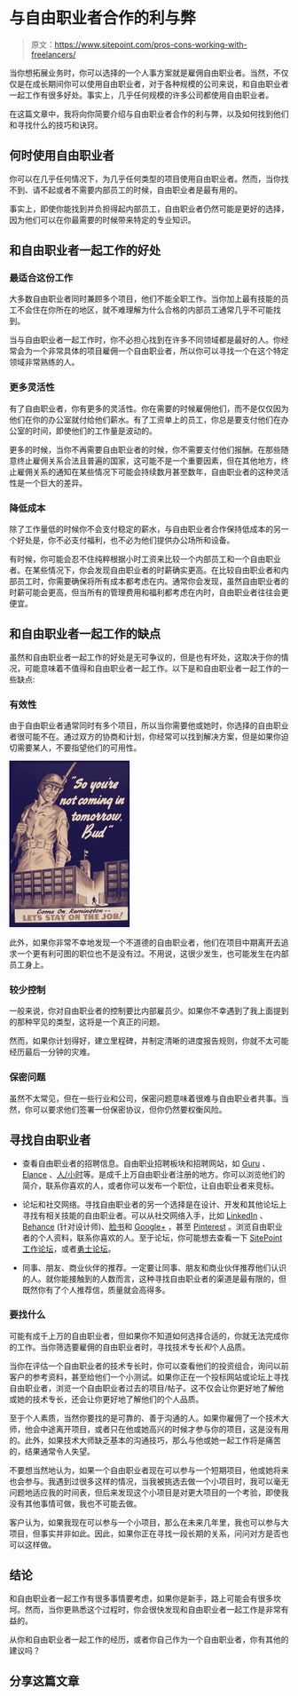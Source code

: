# 与自由职业者合作的利与弊

> 原文：<https://www.sitepoint.com/pros-cons-working-with-freelancers/>

当你想拓展业务时，你可以选择的一个人事方案就是雇佣自由职业者。当然，不仅仅是在成长期间你可以使用自由职业者，对于各种规模的公司来说，和自由职业者一起工作有很多好处。事实上，几乎任何规模的许多公司都使用自由职业者。

在这篇文章中，我将向你简要介绍与自由职业者合作的利与弊，以及如何找到他们和寻找什么的技巧和诀窍。

## 何时使用自由职业者

你可以在几乎任何情况下，为几乎任何类型的项目使用自由职业者。然而，当你找不到、请不起或者不需要内部员工的时候，自由职业者是最有用的。

事实上，即使你能找到并负担得起内部员工，自由职业者仍然可能是更好的选择，因为他们可以在你最需要的时候带来特定的专业知识。

## 和自由职业者一起工作的好处

### 最适合这份工作

大多数自由职业者同时兼顾多个项目，他们不能全职工作。当你加上最有技能的员工不会住在你所在的地区，就不难理解为什么合格的内部员工通常几乎不可能找到。

当与自由职业者一起工作时，你不必担心找到在许多不同领域都是最好的人。你经常会为一个非常具体的项目雇佣一个自由职业者，所以你可以寻找一个在这个特定领域非常熟练的人。

### 更多灵活性

有了自由职业者，你有更多的灵活性。你在需要的时候雇佣他们，而不是仅仅因为他们在你的办公室就付给他们薪水。有了工资单上的员工，你总是要支付他们在办公室的时间，即使他们的工作量是波动的。

更多的时候，当你不再需要自由职业者的时候，你不需要支付他们报酬。在那些随意终止雇佣关系合法且普遍的国家，这可能不是一个重要因素，但在其他地方，终止雇佣关系的通知在某些情况下可能会持续数月甚至数年，自由职业者的这种灵活性是一个巨大的差异。

### 降低成本

除了工作量低的时候你不会支付稳定的薪水，与自由职业者合作保持低成本的另一个好处是，你不必支付福利，也不必为他们提供办公场所和设备。

有时候，你可能会忍不住纯粹根据小时工资来比较一个内部员工和一个自由职业者。在某些情况下，你会发现自由职业者的时薪确实更高。在比较自由职业者和内部员工时，你需要确保将所有成本都考虑在内。通常你会发现，虽然自由职业者的时薪可能会更高，但当所有的管理费用和福利都考虑在内时，自由职业者往往会更便宜。

## 和自由职业者一起工作的缺点

虽然和自由职业者一起工作的好处是无可争议的，但是也有坏处，这取决于你的情况，可能意味着不值得和自由职业者一起工作。以下是和自由职业者一起工作的一些缺点:

### 有效性

由于自由职业者通常同时有多个项目，所以当你需要他或她时，你选择的自由职业者很可能不在。通过双方的协商和计划，你经常可以找到解决方案，但是如果你迫切需要某人，不要指望他们的可用性。

![A poster with a larger-than-life soldier looking down on a business man. The text says: "So you're not coming in tomorrow, Bud." Come on Remington -- let's stay on the job.](img/eaef89eba37fef49f9485f7b82b057b8.png)

此外，如果你非常不幸地发现一个不道德的自由职业者，他们在项目中期离开去追求一个更有利可图的职位也不是没有过。不用说，这很少发生，也可能发生在内部员工身上。

### 较少控制

一般来说，你对自由职业者的控制要比内部雇员少。如果你不幸遇到了我上面提到的那种罕见的类型，这将是一个真正的问题。

然而，如果你计划得好，建立里程碑，并制定清晰的进度报告规则，你就不太可能经历最后一分钟的灾难。

### 保密问题

虽然不太常见，但在一些行业和公司，保密问题意味着很难与自由职业者共事。当然，你可以要求他们签署一份保密协议，但你仍然要权衡风险。

## 寻找自由职业者

*   查看自由职业者的招聘信息。自由职业招聘板块和招聘网站，如 [Guru](http://www.guru.com) 、 [Elance](http://www.elance.com) 、[人/小时](http://www.peopleperhour.com)等。是成千上万自由职业者注册的地方。你可以浏览他们的简介，联系你喜欢的人，或者你可以发布一个职位，让自由职业者来竞标。

*   论坛和社交网络。寻找自由职业者的另一个选择是在设计、开发和其他论坛上寻找有相关技能的自由职业者。可以从社交网络入手，比如 [LinkedIn](https://www.linkedin.com/) 、 [Behance](https://www.behance.net/) (针对设计师)、[脸书](https://www.facebook.com/)和 [Google+](https://plus.google.com/) ，甚至 [Pinterest](https://www.pinterest.com/) 。浏览自由职业者的个人资料，联系你喜欢的人。至于论坛，你可能想去查看一下 [SitePoint 工作论坛](https://community.sitepoint.com/c/jobs)，或者[勇士论坛](http://www.warriorforum.com/warriors-hire/)。

*   同事、朋友、商业伙伴的推荐。一定要让同事、朋友和商业伙伴推荐他们认识的人。就你能接触到的人数而言，这种寻找自由职业者的渠道是最有限的，但既然你有了个人推荐信，质量就会高得多。

### 要找什么

可能有成千上万的自由职业者，但如果你不知道如何选择合适的，你就无法完成你的工作。当你筛选要雇佣的自由职业者时，寻找技术专长*和*个人品质。

当你在评估一个自由职业者的技术专长时，你可以查看他们的投资组合，询问以前客户的参考资料，甚至给他们一个小测试。如果你正在一个投标网站或论坛上寻找自由职业者，浏览一个自由职业者过去的项目/帖子。这不仅会让你更好地了解他或她的技术专长，还会让你更好地了解他们的个人品质。

至于个人素质，当然你要找的是可靠的、善于沟通的人。如果你雇佣了一个技术大师，他会中途离开项目，或者只在他或她高兴的时候才参与你的项目，这是没有用的。此外，如果技术大师缺乏基本的沟通技巧，那么与他或她一起工作将是痛苦的，结果通常令人失望。

不要想当然地认为，如果一个自由职业者现在可以参与一个短期项目，他或她将来也会参与。我遇到过很多这样的情况，当我被挑选去做一个小项目时，我可以毫无问题地适应我的时间表，但后来发现这个小项目是对更大项目的一个考验，即使我没有其他事情可做，我也不可能去做。

客户认为，如果我现在可以参与一个小项目，那么在未来几年里，我也可以参与大项目，但事实并非如此。因此，如果你正在寻找一段长期的关系，问问对方是否也可以这样做。

## 结论

和自由职业者一起工作有很多事情要考虑，如果你是新手，路上可能会有很多坎坷。然而，当你更熟悉这个过程时，你会很快发现和自由职业者一起工作是非常有益的。

从你和自由职业者一起工作的经历，或者你自己作为一个自由职业者，你有其他的建议吗？

## 分享这篇文章